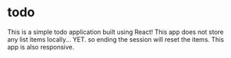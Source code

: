 # todo
This is a simple todo application built using React! This app does not store any list items locally... YET. so ending the session will reset the items. This app is also responsive.
